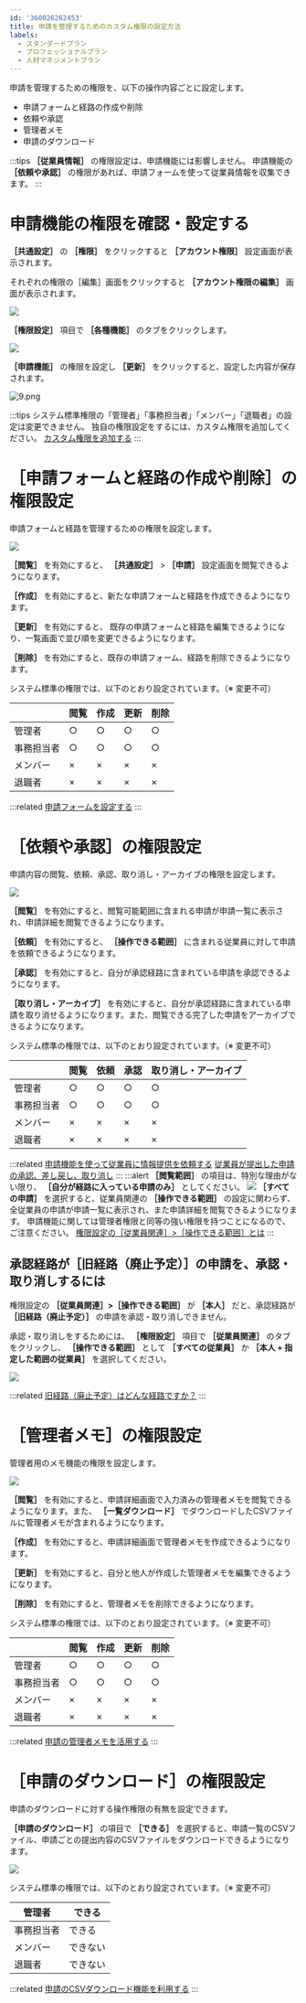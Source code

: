 ```yaml
---
id: '360026262453'
title: 申請を管理するためのカスタム権限の設定方法
labels:
  - スタンダードプラン
  - プロフェッショナルプラン
  - 人材マネジメントプラン
---
```

申請を管理するための権限を、以下の操作内容ごとに設定します。

- 申請フォームと経路の作成や削除
- 依頼や承認
- 管理者メモ
- 申請のダウンロード

:::tips
 **［従業員情報］** の権限設定は、申請機能には影響しません。
申請機能の **［依頼や承認］** の権限があれば、申請フォームを使って従業員情報を収集できます。
:::

# 申請機能の権限を確認・設定する

 **［共通設定］** の **［権限］** をクリックすると **［アカウント権限］** 設定画面が表示されます。

それぞれの権限の［編集］画面をクリックすると **［アカウント権限の編集］** 画面が表示されます。

![](./__________2021-09-15_11_28_36.png)

 **［権限設定］** 項目で **［各種機能］** のタブをクリックします。

![](./8.png)

 **［申請機能］** の権限を設定し **［更新］** をクリックすると、設定した内容が保存されます。

![9.png](./9.png)

:::tips
システム標準権限の「管理者」「事務担当者」「メンバー」「退職者」の設定は変更できません。
独自の権限設定をするには、カスタム権限を追加してください。
[カスタム権限を追加する](https://knowledge.smarthr.jp/hc/ja/articles/360026106594)
:::

# ［申請フォームと経路の作成や削除］の権限設定

申請フォームと経路を管理するための権限を設定します。

![](./01.png)

 **［閲覧］** を有効にすると、 **［共通設定］** \> **［申請］** 設定画面を閲覧できるようになります。

 **［作成］** を有効にすると、新たな申請フォームと経路を作成できるようになります。

 **［更新］** を有効にすると、 既存の申請フォームと経路を編集できるようになり、一覧画面で並び順を変更できるようになります。

 **［削除］** を有効にすると、既存の申請フォーム、経路を削除できるようになります。

システム標準の権限では、以下のとおり設定されています。（※ 変更不可）

|   | 閲覧 | 作成 | 更新 | 削除 |
| --- | --- | --- | --- | --- |
| 管理者 | ○ | ○ | ○ | ○ |
| 事務担当者 | ○ | ○ | ○ | ○ |
| メンバー | × | × | × | × |
| 退職者 | × | × | × | × |

:::related
[申請フォームを設定する](https://knowledge.smarthr.jp/hc/ja/articles/360026262293)
:::

# ［依頼や承認］の権限設定

申請内容の閲覧、依頼、承認、取り消し・アーカイブの権限を設定します。

![](./02.png)

 **［閲覧］** を有効にすると、閲覧可能範囲に含まれる申請が申請一覧に表示され、申請詳細を閲覧できるようになります。

 **［依頼］** を有効にすると、 **［操作できる範囲］** に含まれる従業員に対して申請を依頼できるようになります。

 **［承認］** を有効にすると、自分が承認経路に含まれている申請を承認できるようになります。

 **［取り消し・アーカイブ］** を有効にすると、自分が承認経路に含まれている申請を取り消せるようになります。また、閲覧できる完了した申請をアーカイブできるようになります。

システム標準の権限では、以下のとおり設定されています。（※ 変更不可）

|   | 閲覧 | 依頼 | 承認 | 取り消し・アーカイブ |
| --- | --- | --- | --- | --- |
| 管理者 | ○ | ○ | ○ | ○ |
| 事務担当者 | ○ | ○ | ○ | ○ |
| メンバー | × | × | × | × |
| 退職者 | × | × | × | × |

:::related
[申請機能を使って従業員に情報提供を依頼する](https://knowledge.smarthr.jp/hc/ja/articles/360026103874)
[従業員が提出した申請の承認、差し戻し、取り消し](https://knowledge.smarthr.jp/hc/ja/articles/360053919054)
:::
:::alert
 **［閲覧範囲］** の項目は、特別な理由がない限り、 **［自分が経路に入っている申請のみ］** としてください。
![](./03.png)
 **［すべての申請］** を選択すると、従業員関連の **［操作できる範囲］** の設定に関わらず、全従業員の申請が申請一覧に表示され、また申請詳細を閲覧できるようになります。
申請機能に関しては管理者権限と同等の強い権限を持つことになるので、ご注意ください。
[権限設定の［従業員関連］>［操作できる範囲］とは](https://knowledge.smarthr.jp/hc/ja/articles/360026264173)
:::

## 承認経路が［旧経路（廃止予定）］の申請を、承認・取り消しするには

権限設定の **［従業員関連］>［操作できる範囲］** が **［本人］** だと、承認経路が **［旧経路（廃止予定）］** の申請を承認・取り消しできません。

承認・取り消しをするためには、 **［権限設定］** 項目で **［従業員関連］** のタブをクリックし、 **［操作できる範囲］** として **［すべての従業員］** か **［本人 + 指定した範囲の従業員］** を選択してください。

![](./90.png)

:::related
[旧経路（廃止予定）はどんな経路ですか？](https://knowledge.smarthr.jp/hc/ja/articles/360055621113)
:::

# ［管理者メモ］の権限設定

管理者用のメモ機能の権限を設定します。

![](./04.png)

 **［閲覧］** を有効にすると、申請詳細画面で入力済みの管理者メモを閲覧できるようになります。また、 **［一覧ダウンロード］** でダウンロードしたCSVファイルに管理者メモが含まれるようになります。

 **［作成］** を有効にすると、申請詳細画面で管理者メモを作成できるようになります。

 **［更新］** を有効にすると、自分と他人が作成した管理者メモを編集できるようになります。

 **［削除］** を有効にすると、管理者メモを削除できるようになります。

システム標準の権限では、以下のとおり設定されています。（※ 変更不可）

|   | 閲覧 | 作成 | 更新 | 削除 |
| --- | --- | --- | --- | --- |
| 管理者 | ○ | ○ | ○ | ○ |
| 事務担当者 | ○ | ○ | ○ | ○ |
| メンバー | × | × | × | × |
| 退職者 | × | × | × | × |

:::related
[申請の管理者メモを活用する](https://knowledge.smarthr.jp/hc/ja/articles/360043330113)
:::

# ［申請のダウンロード］の権限設定

申請のダウンロードに対する操作権限の有無を設定できます。

 **［申請のダウンロード］** の項目で **［できる］** を選択すると、申請一覧のCSVファイル、申請ごとの提出内容のCSVファイルをダウンロードできるようになります。

![](./95.png)

システム標準の権限では、以下のとおり設定されています。（※ 変更不可）

| 管理者 | できる |
| --- | --- |
| 事務担当者 | できる |
| メンバー | できない |
| 退職者 | できない |

:::related
[申請のCSVダウンロード機能を利用する](https://knowledge.smarthr.jp/hc/ja/articles/360051114994)
:::
